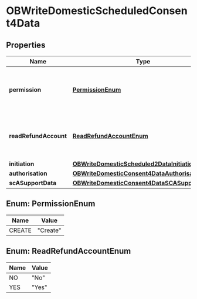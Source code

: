 # OBWriteDomesticScheduledConsent4Data

## Properties
Name | Type | Description | Notes
------------ | ------------- | ------------- | -------------
**permission** | [**PermissionEnum**](#PermissionEnum) | Specifies the Open Banking service request types. | 
**readRefundAccount** | [**ReadRefundAccountEnum**](#ReadRefundAccountEnum) | Specifies to share the refund account details with PISP |  [optional]
**initiation** | [**OBWriteDomesticScheduled2DataInitiation**](OBWriteDomesticScheduled2DataInitiation.md) |  | 
**authorisation** | [**OBWriteDomesticConsent4DataAuthorisation**](OBWriteDomesticConsent4DataAuthorisation.md) |  |  [optional]
**scASupportData** | [**OBWriteDomesticConsent4DataSCASupportData**](OBWriteDomesticConsent4DataSCASupportData.md) |  |  [optional]

<a name="PermissionEnum"></a>
## Enum: PermissionEnum
Name | Value
---- | -----
CREATE | &quot;Create&quot;

<a name="ReadRefundAccountEnum"></a>
## Enum: ReadRefundAccountEnum
Name | Value
---- | -----
NO | &quot;No&quot;
YES | &quot;Yes&quot;
